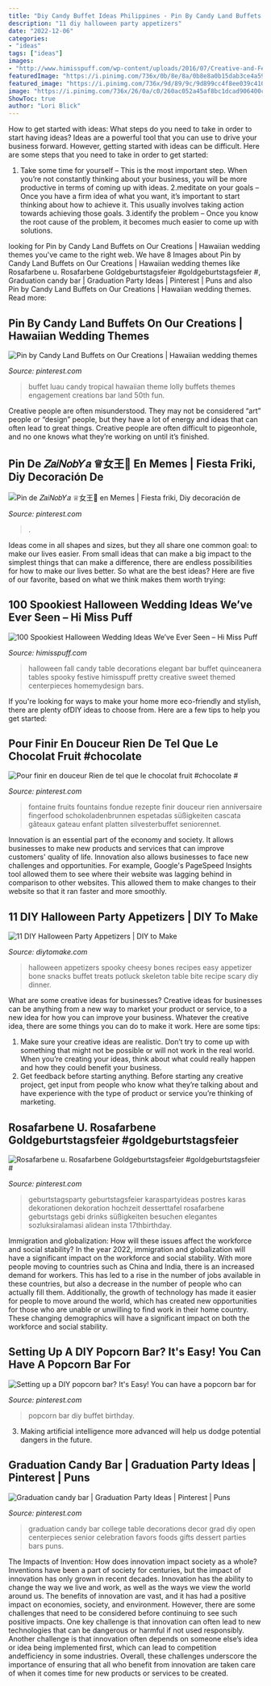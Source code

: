 ```yaml
---
title: "Diy Candy Buffet Ideas Philippines - Pin By Candy Land Buffets On Our Creations"
description: "11 diy halloween party appetizers"
date: "2022-12-06"
categories:
- "ideas"
tags: ["ideas"]
images:
- "http://www.himisspuff.com/wp-content/uploads/2016/07/Creative-and-Festive-Fall-Halloween-Wedding-Ideas.jpg"
featuredImage: "https://i.pinimg.com/736x/0b/8e/8a/0b8e8a0b15dab3ce4a594d5f8de5d185.jpg"
featured_image: "https://i.pinimg.com/736x/9d/89/9c/9d899cc4f8ee039c410ae1b7d44f2190--th-party-luau-party.jpg"
image: "https://i.pinimg.com/736x/26/0a/c0/260ac052a45af8bc1dcad906400c3dc0.jpg"
ShowToc: true
author: "Lori Blick"
---
```



How to get started with ideas: What steps do you need to take in order to start having ideas?
Ideas are a powerful tool that you can use to drive your business forward. However, getting started with ideas can be difficult. Here are some steps that you need to take in order to get started: 
1. Take some time for yourself – This is the most important step. When you’re not constantly thinking about your business, you will be more productive in terms of coming up with ideas. 
2.meditate on your goals – Once you have a firm idea of what you want, it’s important to start thinking about how to achieve it. This usually involves taking action towards achieving those goals. 
3.identify the problem – Once you know the root cause of the problem, it becomes much easier to come up with solutions.

	

		
looking for Pin by Candy Land Buffets on Our Creations | Hawaiian wedding themes you've came to the right web. We have 8 Images about Pin by Candy Land Buffets on Our Creations | Hawaiian wedding themes like Rosafarbene u. Rosafarbene Goldgeburtstagsfeier #goldgeburtstagsfeier #, Graduation candy bar | Graduation Party Ideas | Pinterest | Puns and also Pin by Candy Land Buffets on Our Creations | Hawaiian wedding themes. Read more:
		
    
## Pin By Candy Land Buffets On Our Creations | Hawaiian Wedding Themes

<img loading=lazy src="https://i.pinimg.com/736x/9d/89/9c/9d899cc4f8ee039c410ae1b7d44f2190--th-party-luau-party.jpg" onerror="this.onerror=null;this.src='https://tse4.mm.bing.net/th?id=OIP.J7VVbsJaK4yf1UBpyxRuAgHaGG&amp;pid=15.1';" alt="Pin by Candy Land Buffets on Our Creations | Hawaiian wedding themes">

_Source: pinterest.com_

>buffet luau candy tropical hawaiian theme lolly buffets themes engagement creations bar land 50th fun. 

	

Creative people are often misunderstood. They may not be considered “art” people or “design” people, but they have a lot of energy and ideas that can often lead to great things. Creative people are often difficult to pigeonhole, and no one knows what they’re working on until it’s finished.

    
## Pin De ‏𝑍𝑎𝑖𝑁𝑜𝑏𝑌𝑎 ♕女王🧬 En Memes | Fiesta Friki, Diy Decoración De

<img loading=lazy src="https://i.pinimg.com/736x/0b/8e/8a/0b8e8a0b15dab3ce4a594d5f8de5d185.jpg" onerror="this.onerror=null;this.src='https://tse3.mm.bing.net/th?id=OIP.k_LpSqmfmpFCvw68NuDIdgHaKS&amp;pid=15.1';" alt="Pin de ‏𝑍𝑎𝑖𝑁𝑜𝑏𝑌𝑎 ♕女王🧬 en Memes | Fiesta friki, Diy decoración de">

_Source: pinterest.com_

>. 

	

Ideas come in all shapes and sizes, but they all share one common goal: to make our lives easier. From small ideas that can make a big impact to the simplest things that can make a difference, there are endless possibilities for how to make our lives better. So what are the best ideas? Here are five of our favorite, based on what we think makes them worth trying: 

    
## 100 Spookiest Halloween Wedding Ideas We’ve Ever Seen – Hi Miss Puff

<img loading=lazy src="http://www.himisspuff.com/wp-content/uploads/2016/07/Creative-and-Festive-Fall-Halloween-Wedding-Ideas.jpg" onerror="this.onerror=null;this.src='https://tse2.mm.bing.net/th?id=OIP.EEuEAywmaHKvoPmUZ6448AHaQC&amp;pid=15.1';" alt="100 Spookiest Halloween Wedding Ideas We’ve Ever Seen – Hi Miss Puff">

_Source: himisspuff.com_

>halloween fall candy table decorations elegant bar buffet quinceanera tables spooky festive himisspuff pretty creative sweet themed centerpieces homemydesign bars. 

	

If you're looking for ways to make your home more eco-friendly and stylish, there are plenty ofDIY ideas to choose from. Here are a few tips to help you get started: 

    
## Pour Finir En Douceur Rien De Tel Que Le Chocolat Fruit #chocolate #

<img loading=lazy src="https://i.pinimg.com/736x/55/54/78/5554780639fa2826bc4148d634c17e60.jpg" onerror="this.onerror=null;this.src='https://tse3.mm.bing.net/th?id=OIP.k5nie_FHCfi2RL5QK_tbKAHaLI&amp;pid=15.1';" alt="Pour finir en douceur Rien de tel que le chocolat fruit #chocolate #">

_Source: pinterest.com_

>fontaine fruits fountains fondue rezepte finir douceur rien anniversaire fingerfood schokoladenbrunnen espetadas süßigkeiten cascata gâteaux gateau enfant platten silvesterbuffet seniorennet. 

	

Innovation is an essential part of the economy and society. It allows businesses to make new products and services that can improve customers' quality of life. Innovation also allows businesses to face new challenges and opportunities. For example, Google's PageSpeed Insights tool allowed them to see where their website was lagging behind in comparison to other websites. This allowed them to make changes to their website so that it ran faster and more smoothly.

    
## 11 DIY Halloween Party Appetizers | DIY To Make

<img loading=lazy src="http://www.diytomake.com/wp-content/uploads/2015/10/Cheese-Bone-Appetizer.jpg" onerror="this.onerror=null;this.src='https://tse4.mm.bing.net/th?id=OIP.Tircx2tZjG36s6x-rV_MUwHaKk&amp;pid=15.1';" alt="11 DIY Halloween Party Appetizers | DIY to Make">

_Source: diytomake.com_

>halloween appetizers spooky cheesy bones recipes easy appetizer bone snacks buffet treats potluck skeleton table bite recipe scary diy dinner. 

	

What are some creative ideas for businesses?
Creative ideas for businesses can be anything from a new way to market your product or service, to a new idea for how you can improve your business. Whatever the creative idea, there are some things you can do to make it work. Here are some tips: 
1. Make sure your creative ideas are realistic. Don’t try to come up with something that might not be possible or will not work in the real world. When you’re creating your ideas, think about what could really happen and how they could benefit your business. 
2. Get feedback before starting anything. Before starting any creative project, get input from people who know what they’re talking about and have experience with the type of product or service you’re thinking of marketing.

    
## Rosafarbene U. Rosafarbene Goldgeburtstagsfeier #goldgeburtstagsfeier #

<img loading=lazy src="https://i.pinimg.com/736x/26/0a/c0/260ac052a45af8bc1dcad906400c3dc0.jpg" onerror="this.onerror=null;this.src='https://tse2.mm.bing.net/th?id=OIP.-4AU5u5PGiCZNcibPT2aDgHaJ3&amp;pid=15.1';" alt="Rosafarbene u. Rosafarbene Goldgeburtstagsfeier #goldgeburtstagsfeier #">

_Source: pinterest.com_

>geburtstagsparty geburtstagsfeier karaspartyideas postres karas dekorationen dekoration hochzeit desserttafel rosafarbene geburtstags gebi drinks süßigkeiten besuchen elegantes sozluksiralamasi alidean insta 17thbirthday. 

	

Immigration and globalization: How will these issues affect the workforce and social stability?
In the year 2022, immigration and globalization will have a significant impact on the workforce and social stability. With more people moving to countries such as China and India, there is an increased demand for workers. This has led to a rise in the number of jobs available in these countries, but also a decrease in the number of people who can actually fill them. Additionally, the growth of technology has made it easier for people to move around the world, which has created new opportunities for those who are unable or unwilling to find work in their home country. These changing demographics will have a significant impact on both the workforce and social stability.

    
## Setting Up A DIY Popcorn Bar? It&#039;s Easy! You Can Have A Popcorn Bar For

<img loading=lazy src="https://i.pinimg.com/736x/0a/c2/ce/0ac2ce68ec08deaa66b341bdd1da46db.jpg" onerror="this.onerror=null;this.src='https://tse1.mm.bing.net/th?id=OIP.A4LwDbawKuN8sCQCTCykywHaJ3&amp;pid=15.1';" alt="Setting up a DIY popcorn bar? It&#039;s Easy! You can have a popcorn bar for">

_Source: pinterest.com_

>popcorn bar diy buffet birthday. 

	

3. Making artificial intelligence more advanced will help us dodge potential dangers in the future.

    
## Graduation Candy Bar | Graduation Party Ideas | Pinterest | Puns

<img loading=lazy src="https://s-media-cache-ak0.pinimg.com/736x/96/51/c0/9651c0b6d804d02749f24d92a0252836.jpg" onerror="this.onerror=null;this.src='https://tse1.mm.bing.net/th?id=OIP.2kCoEqp9lw22gQyFN2AQ6AHaJ4&amp;pid=15.1';" alt="Graduation candy bar | Graduation Party Ideas | Pinterest | Puns">

_Source: pinterest.com_

>graduation candy bar college table decorations decor grad diy open centerpieces senior celebration favors foods gifts dessert parties bars puns. 

	

The Impacts of Invention: How does innovation impact society as a whole?
Inventions have been a part of society for centuries, but the impact of innovation has only grown in recent decades. Innovation has the ability to change the way we live and work, as well as the ways we view the world around us. The benefits of innovation are vast, and it has had a positive impact on economies, society, and environment. However, there are some challenges that need to be considered before continuing to see such positive impacts. One key challenge is that innovation can often lead to new technologies that can be dangerous or harmful if not used responsibly. Another challenge is that innovation often depends on someone else’s idea or idea being implemented first, which can lead to competition andefficiency in some industries. Overall, these challenges underscore the importance of ensuring that all who benefit from innovation are taken care of when it comes time for new products or services to be created.

